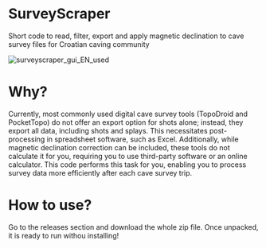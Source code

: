 # SurveyScraper
Short code to read, filter, export and apply magnetic declination to cave survey files for Croatian caving community

![surveyscraper_gui_EN_used](https://github.com/LovelK7/SurveyScraper/assets/114396834/0c0c4c25-725e-4397-8dfe-c47c0b2787fd)

# Why?

Currently, most commonly used digital cave survey tools (TopoDroid and PocketTopo) do not offer an export option for shots alone; instead, they export all data, including shots and splays. This necessitates post-processing in spreadsheet software, such as Excel. Additionally, while magnetic declination correction can be included, these tools do not calculate it for you, requiring you to use third-party software or an online calculator. This code performs this task for you, enabling you to process survey data more efficiently after each cave survey trip.

# How to use?

Go to the releases section and download the whole zip file. Once unpacked, it is ready to run withou installing!
